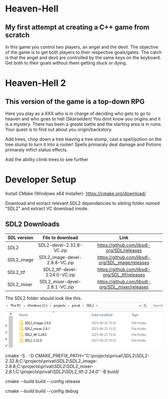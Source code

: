 # Heaven-Hell
My first attempt at creating a C++ game from scratch
-----------------------------------------------------
In this game you control two players, an angel and the devil. 
The objective of the game is to get both players to their respective goals/gates.
The catch is that the angel and devil are controlled by the same keys on the keyboard.
Get both to their goals without them getting stuck or dying.

# Heaven-Hell 2
This version of the game is a top-down RPG 
-----------------------------------------------------
Here you play as a XXX who is in charge of deciding who gets to go to heaven and who goes to hell (Skärselden)
You dont know you origins and it is a mystery. There has been a greate battle and the starting area is in ruins.
Your quest is to find out about you origin/backstory.

Add trees, chop down a tree leaving a tree stump, cast a spell/potion on the tree stump to turn it into a rooter!
Spells primaraly deal damage and Potions primaraly inflict status effects.

Add the ability climb trees to see further

# Developer Setup
Install CMake (Windows x64 Installer): https://cmake.org/download/

Download and extract relevant SDL2 dependancies to sibling folder named "SDL2" and extract VC download inside.

## SDL2 Downloads

| SDL version            | File to download | Link |
|------------------------|:----------------:|:------------------:|
| SDL2              | SDL2-devel-2.32.8-VC.zip  | https://github.com/libsdl-org/SDL/releases       |
| SDL2_image    | SDL2_image-devel-2.8.8-VC.zip     | https://github.com/libsdl-org/SDL_image/releases  |
| SDL2_ttf         | SDL2_ttf-devel-2.24.0-VC.zip      | https://github.com/libsdl-org/SDL_ttf/releases       |
| SDL2_mixer              | SDL2_mixer-devel-2.8.1-VC.zip      | https://github.com/libsdl-org/SDL_mixer/releases  |

The SDL2 folder should look like this.![](SDL2_folder.png)

cmake -S . -D CMAKE_PREFIX_PATH="C:\\projects\\privat\\SDL2\\SDL2-2.32.8;C:\\projects\\privat\\SDL2\\SDL2_image-2.8.8;C:\\projects\\privat\\SDL2\\SDL2_mixer-2.8.1;C:\\projects\\privat\\SDL2\\SDL2_ttf-2.24.0" -B build/

cmake --build build --config release

cmake --build build --config debug